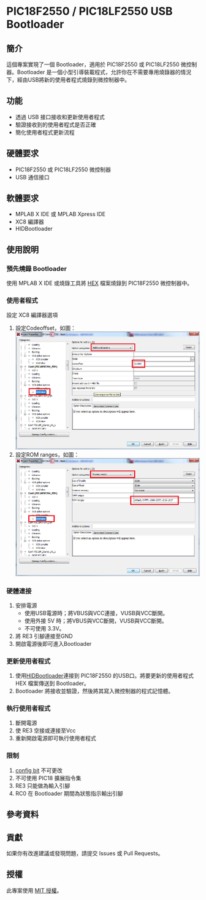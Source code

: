 # PIC18F2550 / PIC18LF2550 USB Bootloader
## 簡介
這個專案實現了一個 Bootloader，適用於 PIC18F2550 或 PIC18LF2550 微控制器。Bootloader 是一個小型引導裝載程式，允許你在不需要專用燒錄器的情況下，經由USB將新的使用者程式燒錄到微控制器中。

## 功能
- 透過 USB 接口接收和更新使用者程式
- 驗證接收到的使用者程式是否正確
- 簡化使用者程式更新流程

## 硬體要求
- PIC18F2550 或 PIC18LF2550 微控制器
- USB 通信接口

## 軟體要求
- MPLAB X IDE 或 MPLAB Xpress IDE
- XC8 編譯器
- HIDBootloader

## 使用說明
### 預先燒錄 Bootloader
使用 MPLAB X IDE 或燒錄工具將 [HEX](https://github.com/SuperRockManZero/PIC18F2550-Bootloader/blob/main/Code/production/Bootloader_PIC18F2550.production.hex) 檔案燒錄到 PIC18F2550 微控制器中。
### 使用者程式
設定 XC8 編譯器選項
1. 設定Codeoffset，如圖：
   ![Codeoffset](https://github.com/SuperRockManZero/PIC18F2550-Bootloader/blob/main/Photo/Required_Application_Project_Codeoffset_Linker_Settings_for_XC8.png)
2. 設定ROM ranges，如圖：
   ![ROM ranges](https://github.com/SuperRockManZero/PIC18F2550-Bootloader/blob/main/Photo/Required_Application_Project_ROM_Ranges_Linker_Settings_for_XC8.png)
### 硬體連接
1. 安排電源
    - 使用USB電源時；將VBUS與VCC連接，VUSB與VCC斷開。
    - 使用外接 5V 時；將VBUS與VCC斷開，VUSB與VCC斷開。
    - 不可使用 3.3V。
2. 將 RE3 引腳連接至GND
3. 開啟電源後即可進入Bootloader
### 更新使用者程式
1. 使用[HIDBootloader](https://github.com/SuperRockManZero/PIC18F2550-Bootloader/blob/main/Manual%20and%20Win%20APP/Win/HIDBootloader.exe)連接到 PIC18F2550 的USB口。將要更新的使用者程式 HEX 檔案傳送到 Bootloader。
2.  Bootloader 將接收並驗證，然後將其寫入微控制器的程式記憶體。
### 執行使用者程式
1. 斷開電源
2. 使 RE3 空接或連接至Vcc
3. 重新開啟電源即可執行使用者程式
### 限制
1. [config bit](https://github.com/SuperRockManZero/PIC18F2550-Bootloader/blob/main/Manual%20and%20Win%20APP/config_bit.txt) 不可更改
2. 不可使用 PIC18 擴展指令集
3. RE3 只能做為輸入引腳
4. RC0 在 Bootloader 期間為狀態指示輸出引腳

## 參考資料

## 貢獻
如果你有改進建議或發現問題，請提交 Issues 或 Pull Requests。

## 授權
此專案使用 [MIT 授權](LICENSE)。
